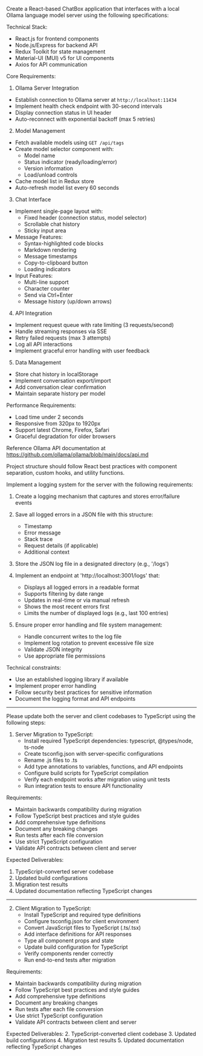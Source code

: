 Create a React-based ChatBox application that interfaces with a local Ollama language model server using the following specifications:

Technical Stack:
- React.js for frontend components
- Node.js/Express for backend API
- Redux Toolkit for state management
- Material-UI (MUI) v5 for UI components
- Axios for API communication

Core Requirements:

1. Ollama Server Integration
- Establish connection to Ollama server at `http://localhost:11434`
- Implement health check endpoint with 30-second intervals
- Display connection status in UI header
- Auto-reconnect with exponential backoff (max 5 retries)

2. Model Management
- Fetch available models using `GET /api/tags`
- Create model selector component with:
  - Model name
  - Status indicator (ready/loading/error)
  - Version information
  - Load/unload controls
- Cache model list in Redux store
- Auto-refresh model list every 60 seconds

3. Chat Interface
- Implement single-page layout with:
  - Fixed header (connection status, model selector)
  - Scrollable chat history
  - Sticky input area
- Message Features:
  - Syntax-highlighted code blocks
  - Markdown rendering
  - Message timestamps
  - Copy-to-clipboard button
  - Loading indicators
- Input Features:
  - Multi-line support
  - Character counter
  - Send via Ctrl+Enter
  - Message history (up/down arrows)

4. API Integration
- Implement request queue with rate limiting (3 requests/second)
- Handle streaming responses via SSE
- Retry failed requests (max 3 attempts)
- Log all API interactions
- Implement graceful error handling with user feedback

5. Data Management
- Store chat history in localStorage
- Implement conversation export/import
- Add conversation clear confirmation
- Maintain separate history per model

Performance Requirements:
- Load time under 2 seconds
- Responsive from 320px to 1920px
- Support latest Chrome, Firefox, Safari
- Graceful degradation for older browsers

Reference Ollama API documentation at https://github.com/ollama/ollama/blob/main/docs/api.md

Project structure should follow React best practices with component separation, custom hooks, and utility functions.


Implement a logging system for the server with the following requirements:

1. Create a logging mechanism that captures and stores error/failure events
2. Save all logged errors in a JSON file with this structure:
   - Timestamp
   - Error message
   - Stack trace
   - Request details (if applicable)
   - Additional context

3. Store the JSON log file in a designated directory (e.g., '/logs')

4. Implement an endpoint at 'http://localhost:3001/logs' that:
   - Displays all logged errors in a readable format
   - Supports filtering by date range
   - Updates in real-time or via manual refresh
   - Shows the most recent errors first
   - Limits the number of displayed logs (e.g., last 100 entries)

5. Ensure proper error handling and file system management:
   - Handle concurrent writes to the log file
   - Implement log rotation to prevent excessive file size
   - Validate JSON integrity
   - Use appropriate file permissions

Technical constraints:
- Use an established logging library if available
- Implement proper error handling
- Follow security best practices for sensitive information
- Document the logging format and API endpoints

-----------------------


Please update both the server and client codebases to TypeScript using the following steps:

1. Server Migration to TypeScript:
   - Install required TypeScript dependencies: typescript, @types/node, ts-node
   - Create tsconfig.json with server-specific configurations
   - Rename .js files to .ts
   - Add type annotations to variables, functions, and API endpoints
   - Configure build scripts for TypeScript compilation
   - Verify each endpoint works after migration using unit tests
   - Run integration tests to ensure API functionality

Requirements:
- Maintain backwards compatibility during migration
- Follow TypeScript best practices and style guides
- Add comprehensive type definitions
- Document any breaking changes
- Run tests after each file conversion
- Use strict TypeScript configuration
- Validate API contracts between client and server

Expected Deliverables:
1. TypeScript-converted server codebase
3. Updated build configurations
4. Migration test results
5. Updated documentation reflecting TypeScript changes
---------------
2. Client Migration to TypeScript:
   - Install TypeScript and required type definitions
   - Configure tsconfig.json for client environment
   - Convert JavaScript files to TypeScript (.ts/.tsx)
   - Add interface definitions for API responses
   - Type all component props and state
   - Update build configuration for TypeScript
   - Verify components render correctly
   - Run end-to-end tests after migration

Requirements:
- Maintain backwards compatibility during migration
- Follow TypeScript best practices and style guides
- Add comprehensive type definitions
- Document any breaking changes
- Run tests after each file conversion
- Use strict TypeScript configuration
- Validate API contracts between client and server

Expected Deliverables:
2. TypeScript-converted client codebase
3. Updated build configurations
4. Migration test results
5. Updated documentation reflecting TypeScript changes